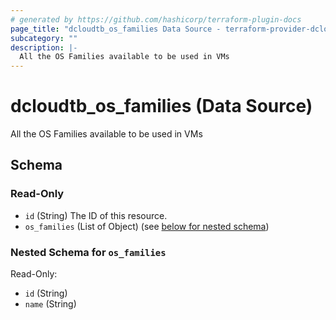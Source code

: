 ```yaml
---
# generated by https://github.com/hashicorp/terraform-plugin-docs
page_title: "dcloudtb_os_families Data Source - terraform-provider-dcloud"
subcategory: ""
description: |-
  All the OS Families available to be used in VMs
---
```


# dcloudtb_os_families (Data Source)

All the OS Families available to be used in VMs



<!-- schema generated by tfplugindocs -->
## Schema

### Read-Only

- `id` (String) The ID of this resource.
- `os_families` (List of Object) (see [below for nested schema](#nestedatt--os_families))

<a id="nestedatt--os_families"></a>
### Nested Schema for `os_families`

Read-Only:

- `id` (String)
- `name` (String)


